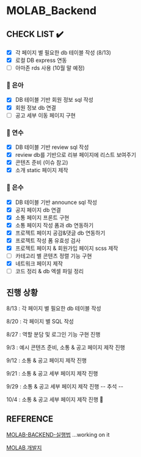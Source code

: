 # MOLAB_Backend

## CHECK LIST :heavy_check_mark:

- [x] 각 페이지 별 필요한 db 테이블 작성 (8/13)
- [x] 로컬 DB express 연동
- [ ] 아마존 rds 사용 (10월 말 예정)

### :eyes: 은아
- [x] DB 테이블 기반 회원 정보 sql 작성
- [x] 회원 정보 db 연결
- [ ] 공고 세부 이동 페이지 구현

### :eyes: 연수
- [x] DB 테이블 기반 review sql 작성
- [x] review db를 기반으로 리뷰 페이지에 리스트 보여주기
- [x] 콘텐츠 준비 (이슈 참고)
- [X] 소개 static 페이지 제작

### :eyes: 은수
- [x] DB 테이블 기반 announce sql 작성
- [x] 공지 페이지 db 연결
- [X] 소통 페이지 프론트 구현
- [X] 소통 페이지 작성 폼과 db 연동하기
- [X] 프로젝트 페이지 공감&댓글 db 연동하기
- [X] 프로젝트 작성 폼 유효성 검사
- [x] 프로젝트 페이지 & 회원가입 페이지 scss 제작
- [ ] 카테고리 별 콘텐츠 정렬 기능 구현
- [x] 네트워크 페이지 제작
- [ ] 코드 정리 & db 엑셀 파일 정리

## 진행 상황

8/13 : 각 페이지 별 필요한 db 테이블 작성 

8/20 : 각 페이지 별 SQL 작성 

8/27 : 역할 분담 및 로그인 기능 구현 진행

9/3 : 예시 콘텐츠 준비, 소통 & 공고 페이지 제작 진행

9/12 : 소통 & 공고 페이지 제작 진행 

9/21 : 소통 & 공고 세부 페이지 제작 진행 

9/29 : 소통 & 공고 세부 페이지 제작 진행 -- 추석 --

10/4 : 소통 & 공고 세부 페이지 제작 진행 :running:

## REFERENCE

[MOLAB-BACKEND-실행법]() ...working on it

[MOLAB 개발지](https://github.com/MoLab-SCT/MOLAB_Backend/wiki/MOLAB-%EA%B0%9C%EB%B0%9C%EC%A7%80)
